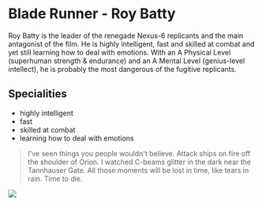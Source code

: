 # Blade Runner - Roy Batty

Roy Batty is the leader of the renegade Nexus-6 replicants and the main antagonist of the film.
He is highly intelligent, fast and skilled at combat and yet still learning how to deal with emotions.
With an A Physical Level (superhuman strength & endurance) and an A Mental Level (genius-level intellect),
he is probably the most dangerous of the fugitive replicants.

## Specialities

- highly intelligent
- fast
- skilled at combat
- learning how to deal with emotions

> I've seen things you people wouldn't believe.
> Attack ships on fire off the shoulder of Orion.
> I watched C-beams glitter in the dark near the Tannhauser Gate.
> All those moments will be lost in time, like tears in rain. Time to die.

<img src="https://i.redd.it/r5r2cq2m6iw31.jpg"/>